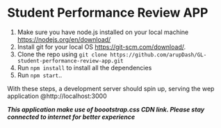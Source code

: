 # Student Performance Review APP #

1. Make sure you have node.js installed on your local machine https://nodejs.org/en/download/
2. Install git for your local OS https://git-scm.com/download/.
2. Clone the repo using `git clone https://github.com/arupDash/GL-student-performance-review-app.git`
3. Run `npm install` to install all the dependencies
4. Run `npm start`..

With these steps, a development server should spin up, serving the wep application @http://localhost:3000

***This application make use of boootstrap.css CDN link. Please stay connected to internet for better experience***
